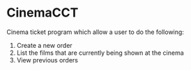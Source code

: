 # CinemaCCT
Cinema ticket program which allow a user to do the following:

1. Create a new order  
2. List the films that are currently being shown at the cinema  
3. View previous orders 
